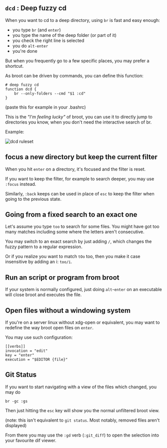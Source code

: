 
## `dcd` : Deep fuzzy cd

When you want to cd to a deep directory, using `br` is fast and easy enough:

* you type `br` (and `enter`)
* you type the name of the deep folder (or part of it)
* you check the right line is selected
* you do `alt-enter`
* you're done

But when you frequently go to a few specific places, you may prefer a shortcut.

As broot can be driven by commands, you can define this function:

	# deep fuzzy cd
	function dcd {
		br --only-folders --cmd "$1 :cd"
	}

(paste this for example in your .bashrc)

This is the *"I'm feeling lucky"* of broot, you can use it to directly jump to directories you know, when you don't need the interactive search of br.

Example:

![dcd ruleset](../img/20190122-dcd_rulset.png)

## focus a new directory but keep the current filter

When you hit `enter` on a directory, it's focused and the filter is reset.

If you want to keep the filter, for example to search deeper, you may use `:focus` instead.

Similarly, `:back` keeps can be used in place of `esc` to keep the filter when going to the previous state.

## Going from a fixed search to an exact one

Let's assume you type `too` to search for some files. You might have got too many matches including some where the letters aren't consecutive.

You may switch to an exact search by just adding `/`, which changes the fuzzy pattern to a regular expression.

Or if you realize you want to match `tOo` too, then you make it case insensitive by adding an i: `too/i`.

## Run an script or program from broot

If your system is normally configured, just doing `alt`-`enter` on an executable will close broot and executes the file.

## Open files without a windowing system

If you're on a server linux without xdg-open or equivalent, you may want to redefine the way broot open files on `enter`.

You may use such configuration:

    [[verbs]]
    invocation = "edit"
    key = "enter"
    execution = "$EDITOR {file}"


## Git Status

If you want to start navigating with a view of the files which changed, you may do

    br -gc :gs

Then just hitting the `esc` key will show you the normal unfiltered broot view.

(note: this isn't equivalent to `git status`. Most notably, removed files aren't displayed)

From there you may use the `:gd` verb (`:git_diff`) to open the selection into your favourite dif viewer.
